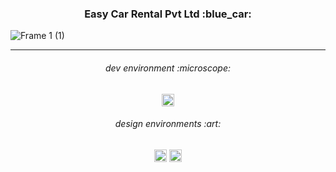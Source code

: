 <h3 align="center">
Easy Car Rental Pvt Ltd :blue_car:
</h3>

![Frame 1 (1)](https://user-images.githubusercontent.com/86073690/183243880-b05a000e-83ec-4bad-b8c1-7ef9d8256884.jpg)

***

<h6 align="center">
dev environment :microscope:
</h6>

<div align="center">
  <img height="20" src = "https://img.shields.io/badge/Intellij idea-white.svg?">
</div>

<h6 align="center">
design environments :art:
</h6>

<div align="center">
  <img height="20" src = "https://img.shields.io/badge/Adobe Photoshop-white.svg?">
  <img height="20" src = "https://img.shields.io/badge/Figma-white.svg?">
</div>

